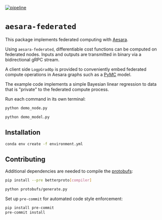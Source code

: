 [![pipeline](https://github.com/michaelosthege/aesara-federated/workflows/test/badge.svg)](https://github.com/michaelosthege/aesara-federated/actions)

# `aesara-federated`
This package implements federated computing with [Aesara](https://github.com/aesara-devs/aesara).

Using `aesara-federated`, differentiable cost functions can be computed on federated nodes.
Inputs and outputs are transmitted in binary via a bidirectional gRPC stream.

A client side `LogpGradOp` is provided to conveniently embed federated compute operations in Aesara graphs such as a [PyMC](https://github.com/pymc-devs/pymc) model.

The example code implements a simple Bayesian linear regression to data that is "private" to the federated compute process.

Run each command in its own terminal:

```bash
python demo_node.py
```

```bash
python demo_model.py
```

## Installation
```bash
conda env create -f environment.yml
```

## Contributing
Additional dependencies are needed to compile the [protobufs](./protobufs/):

```bash
pip install --pre betterproto[compiler]
```

```bash
python protobufs/generate.py
```

Set up `pre-commit` for automated code style enforcement:

```bash
pip install pre-commit
pre-commit install
```
